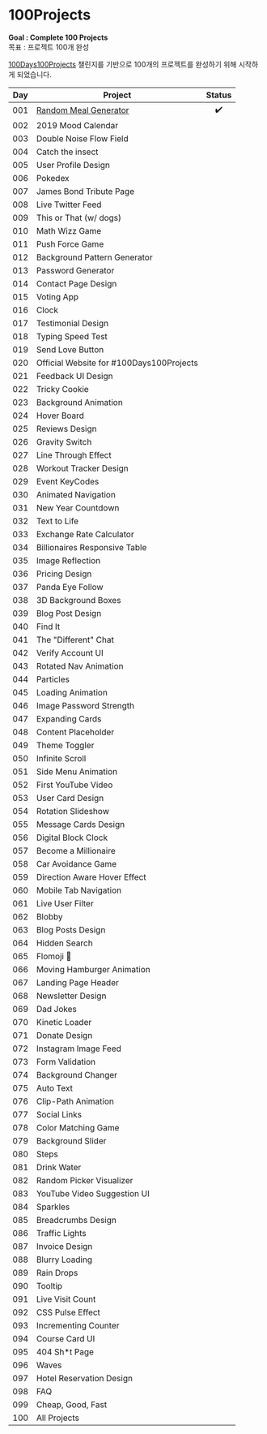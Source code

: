 # 100Projects
**Goal : Complete 100 Projects**  
목표 : 프로젝트 100개 완성

[100Days100Projects](https://github.com/florinpop17/100Days100Projects) 챌린지를 기반으로 100개의 프로젝트를 완성하기 위해 시작하게 되었습니다.

| Day |	Project | Status |
|-----|---------|:------:|
| 001 |	[Random Meal Generator](https://github.com/tlsalstn/100Projects/tree/main/001-Random-Meal-Generator) | ✔️ |
| 002 |	2019 Mood Calendar | |
| 003 |	Double Noise Flow Field	| |
| 004 |	Catch the insect | |
| 005 |	User Profile Design	| |
| 006 |	Pokedex	| |
| 007 |	James Bond Tribute Page	| |
| 008 |	Live Twitter Feed	| |
| 009 |	This or That (w/ dogs)	| |
| 010 |	Math Wizz Game | |
| 011 |	Push Force Game | |
| 012 |	Background Pattern Generator | |
| 013 |	Password Generator | |
| 014 |	Contact Page Design	| |
| 015 |	Voting App | |
| 016 |	Clock	| |
| 017 |	Testimonial Design | |
| 018 |	Typing Speed Test	| |
| 019 |	Send Love Button | |
| 020 |	Official Website for #100Days100Projects | |
| 021 |	Feedback UI Design | |
| 022 |	Tricky Cookie | |
| 023 |	Background Animation | |
| 024 |	Hover Board | |
| 025 |	Reviews Design | |
| 026 |	Gravity Switch | |
| 027 |	Line Through Effect | |
| 028 |	Workout Tracker Design | |
| 029 |	Event KeyCodes | |
| 030 |	Animated Navigation | |
| 031 |	New Year Countdown | |
| 032 |	Text to Life | |
| 033 |	Exchange Rate Calculator | |
| 034 |	Billionaires Responsive Table | |
| 035 |	Image Reflection | |
| 036 |	Pricing Design | |
| 037 |	Panda Eye Follow | |
| 038 |	3D Background Boxes | |
| 039 |	Blog Post Design | |
| 040 |	Find It | |
| 041 |	The "Different" Chat | |
| 042 |	Verify Account UI | |
| 043 |	Rotated Nav Animation | |
| 044 |	Particles | |
| 045 |	Loading Animation | |
| 046 |	Image Password Strength | |
| 047 |	Expanding Cards | |
| 048 |	Content Placeholder | |
| 049 |	Theme Toggler | |
| 050 |	Infinite Scroll | |
| 051 |	Side Menu Animation | |
| 052 |	First YouTube Video | |
| 053 |	User Card Design | |
| 054 |	Rotation Slideshow | |
| 055 |	Message Cards Design | |
| 056 |	Digital Block Clock | |
| 057 |	Become a Millionaire | |
| 058 |	Car Avoidance Game | |
| 059 |	Direction Aware Hover Effect | |
| 060 |	Mobile Tab Navigation | |
| 061 |	Live User Filter | |
| 062 |	Blobby | |
| 063 |	Blog Posts Design | |
| 064 |	Hidden Search | |
| 065 |	Flomoji 🤩 | |
| 066 |	Moving Hamburger Animation | |
| 067 |	Landing Page Header | |
| 068 |	Newsletter Design | |
| 069 |	Dad Jokes | |
| 070 |	Kinetic Loader | |
| 071 |	Donate Design | |
| 072 |	Instagram Image Feed | |
| 073 |	Form Validation | |
| 074 |	Background Changer | |
| 075 |	Auto Text | |
| 076 |	Clip-Path Animation | |
| 077 |	Social Links | |
| 078 |	Color Matching Game | |
| 079 |	Background Slider | |
| 080 |	Steps | |
| 081 |	Drink Water | |
| 082 |	Random Picker Visualizer | |
| 083 |	YouTube Video Suggestion UI | |
| 084 |	Sparkles | |
| 085 |	Breadcrumbs Design | |
| 086 |	Traffic Lights | |
| 087 |	Invoice Design | |
| 088 |	Blurry Loading | |
| 089 |	Rain Drops | |
| 090 |	Tooltip | |
| 091 |	Live Visit Count | |
| 092 |	CSS Pulse Effect | |
| 093 |	Incrementing Counter | |
| 094 |	Course Card UI | |
| 095 |	404 Sh\*t Page | |
| 096 |	Waves | |
| 097 |	Hotel Reservation Design | |
| 098 |	FAQ | |
| 099 |	Cheap, Good, Fast | |
| 100 |	All Projects | |
